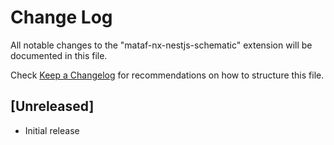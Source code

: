 # Change Log

All notable changes to the "mataf-nx-nestjs-schematic" extension will be documented in this file.

Check [Keep a Changelog](http://keepachangelog.com/) for recommendations on how to structure this file.

## [Unreleased]

- Initial release
